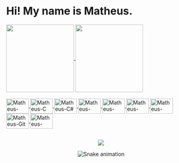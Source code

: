 <h1> Hi! My name is Matheus. </h1>

<div>
  <a href="https://github.com/Mat780">
  <img height="180em"   align="center" src="https://github-readme-stats.vercel.app/api?username=Mat780&show_icons=true&theme=react&include_all_commits=true&count_private=true"/>
  <img height="180em"  align="center" src="https://github-readme-stats.vercel.app/api/top-langs/?username=Mat780&layout=compact&langs_count=7&theme=react" />
</div>
<div style="display: inline_block"><br>
    <img align="center" alt="Matheus-Python" height="40" width="60" src="https://cdn.jsdelivr.net/gh/devicons/devicon/icons/python/python-original.svg">
    <img align="center" alt="Matheus-C" height="40" width="60" src="https://cdn.jsdelivr.net/gh/devicons/devicon/icons/c/c-original.svg" />
    <img align="center" alt="Matheus-C#" height="40" width="60" src="https://cdn.jsdelivr.net/gh/devicons/devicon/icons/csharp/csharp-original.svg">
    <img align="center" alt="Matheus-HTML5" height="40" width="60" src="https://cdn.jsdelivr.net/gh/devicons/devicon/icons/html5/html5-original.svg">
    <img align="center" alt="Matheus-CSS3#" height="40" width="60" src="https://cdn.jsdelivr.net/gh/devicons/devicon/icons/css3/css3-original.svg">
    <img align="center" alt="Matheus-Vue.Js" height="40" width="60" src="https://cdn.jsdelivr.net/gh/devicons/devicon/icons/vuejs/vuejs-original.svg">
    <img align="center" alt="Matheus-Unity" height="40" width="60" src="https://cdn.jsdelivr.net/gh/devicons/devicon/icons/unity/unity-original.svg" />
    <img align="center" alt="Matheus-Git" height="40" width="60" src="https://cdn.jsdelivr.net/gh/devicons/devicon/icons/git/git-original.svg">
    <img align="center" alt="Matheus-Github" height="40" width="60" src="https://cdn.jsdelivr.net/gh/devicons/devicon/icons/github/github-original.svg">
    <!-- <img align="center" alt="Matheus-C#" height="30" width="40" src=""> -->
</div>
  
 ##
  
<div  align="center">
  <a href="https://www.instagram.com/matsfel/ target="_blank"><img src="https://img.shields.io/badge/-Instagram-%23E4405F?style=for-the-badge&logo=instagram&logoColor=white" target="_blank"></a>
  
  ![Snake animation](https://github.com/Mat780/Mat780/blob/output/github-contribution-grid-snake.svg)
 
